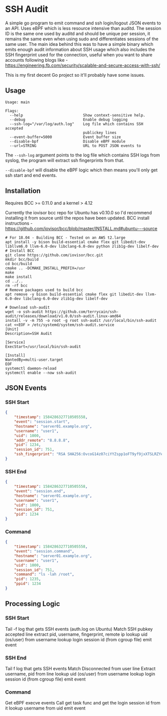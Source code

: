 # SSH Audit 

A simple go program to emit command and ssh login/logout JSON events to an API. Uses eBPF which is less resource intensive than auditd. 
The session ID is the same one used by auditd and should be unique per session, it remains the same even when using sudo and differentiates 
sessions of the same user. The main idea behind this was to have a simple binary which emits enough audit information about SSH usage which
also includes the SSH fingerprint used for the connection, useful when you want to share accounts following blogs like - https://engineering.fb.com/security/scalable-and-secure-access-with-ssh/

This is my first decent Go project so it'll probably have some issues. 

## Usage

```
Usage: main

Flags:
  --help                           Show context-sensitive help.
  --debug                          Enable debug logging
  --ssh-log="/var/log/auth.log"    Log file which contains SSH accepted
                                   publickey lines
  --event-buffer=5000              Event buffer size
  --disable-bpf                    Disable eBPF module
  --url=STRING                     URL to POST JSON events to
```

The `--ssh-log` argument points to the log file which contains SSH logs from syslog, the program will extract ssh fingerprints from that.

`--disable-bpf` will disable the eBPF logic which then means you'll only get ssh start and end events.

## Installation

Requires BCC >= 0.11.0 and a kernel > 4.12

Currently the iovisor bcc repo for Ubuntu has v0.10.0 so I'd recommend installing it from source until the repos have been updated.
BCC install instructions - https://github.com/iovisor/bcc/blob/master/INSTALL.md#ubuntu---source

```
# For 18.04 - Building BCC - Tested on an AWS t2.large
apt install -y bison build-essential cmake flex git libedit-dev libllvm6.0 llvm-6.0-dev libclang-6.0-dev python zlib1g-dev libelf-dev
# Install BCC
git clone https://github.com/iovisor/bcc.git
mkdir bcc/build
cd bcc/build
cmake .. -DCMAKE_INSTALL_PREFIX=/usr
make
make install
cd ../..
rm -rf bcc
# Remove packages used to build bcc
apt remove -y bison build-essential cmake flex git libedit-dev llvm-6.0-dev libclang-6.0-dev zlib1g-dev libelf-dev

# Download ssh-audit
wget -o ssh-audit https://github.com/terrycain/ssh-audit/releases/download/v1.0.0/ssh-audit.linux-amd64
install -v -m 755 -o root -g root ssh-audit /usr/local/bin/ssh-audit
cat <<EOF > /etc/systemd/system/ssh-audit.service
[Unit]
Description=SSH Audit

[Service]
ExecStart=/usr/local/bin/ssh-audit

[Install]
WantedBy=multi-user.target
EOF
systemctl daemon-reload
systemctl enable --now ssh-audit
```


## JSON Events
### SSH Start

```json
{
    "timestamp": 1584286327710505558,
    "event": "session.start",
    "hostname": "server01.example.org",
    "username": "user1",
    "uid": 1000,
    "addr_remote": "8.8.8.8",
    "pid": 1234,    
    "session_id": 751,  
    "ssh_fingerprint": "RSA SHA256:OvcoG14z07ciYYZspp1oFT9yf9jxXTSLRZYeAoJTbfg"
}
```

### SSH End

```json
{
    "timestamp": 1584286327710505558,
    "event": "session.end",
    "hostname": "server01.example.org",
    "username": "user1",
    "uid": 1000,
    "session_id": 751,    
    "pid": 1234
}
```

### Command

```json
{
    "timestamp": 1584286327710505558,
    "event": "session.command",
    "hostname": "server01.example.org",
    "username": "user1",
    "uid": 1000,
    "session_id": 751,
    "command": "ls -lah /root",
    "pid": 1235,
    "ppid": 1234
}
```

## Processing Logic
### SSH Start

Tail -f log that gets SSH events (auth.log on Ubuntu)
Match SSH pubkey accepted line
extract pid, username, fingerprint, remote ip
lookup uid (os/user) from username
lookup login session id (from cgroup file)
emit event

### SSH End

Tail f log that gets SSH events
Match Disconnected from user line
Extract username, pid from line
lookup uid (os/user) from username
lookup login session id (from cgroup file)
emit event

### Command

Get eBPF execve events
Call get task func and get the login session id from it
lookup username from uid
emit event


